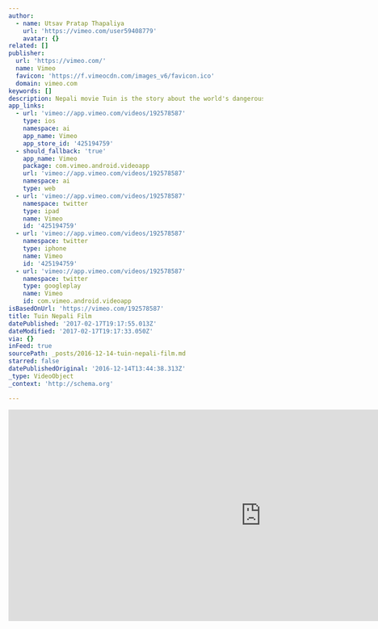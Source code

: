 ```yaml
---
author:
  - name: Utsav Pratap Thapaliya
    url: 'https://vimeo.com/user59408779'
    avatar: {}
related: []
publisher:
  url: 'https://vimeo.com/'
  name: Vimeo
  favicon: 'https://f.vimeocdn.com/images_v6/favicon.ico'
  domain: vimeo.com
keywords: []
description: Nepali movie Tuin is the story about the world's dangerous suspension bridge
app_links:
  - url: 'vimeo://app.vimeo.com/videos/192578587'
    type: ios
    namespace: ai
    app_name: Vimeo
    app_store_id: '425194759'
  - should_fallback: 'true'
    app_name: Vimeo
    package: com.vimeo.android.videoapp
    url: 'vimeo://app.vimeo.com/videos/192578587'
    namespace: ai
    type: web
  - url: 'vimeo://app.vimeo.com/videos/192578587'
    namespace: twitter
    type: ipad
    name: Vimeo
    id: '425194759'
  - url: 'vimeo://app.vimeo.com/videos/192578587'
    namespace: twitter
    type: iphone
    name: Vimeo
    id: '425194759'
  - url: 'vimeo://app.vimeo.com/videos/192578587'
    namespace: twitter
    type: googleplay
    name: Vimeo
    id: com.vimeo.android.videoapp
isBasedOnUrl: 'https://vimeo.com/192578587'
title: Tuin Nepali Film
datePublished: '2017-02-17T19:17:55.013Z'
dateModified: '2017-02-17T19:17:33.050Z'
via: {}
inFeed: true
sourcePath: _posts/2016-12-14-tuin-nepali-film.md
starred: false
datePublishedOriginal: '2016-12-14T13:44:38.313Z'
_type: VideoObject
_context: 'http://schema.org'

---
```

<iframe src="https://cdn.embedly.com/widgets/media.html?src=https%3A%2F%2Fplayer.vimeo.com%2Fvideo%2F192578587&amp;url=https%3A%2F%2Fvimeo.com%2F192578587&amp;image=https%3A%2F%2Fi.vimeocdn.com%2Fvideo%2F603978027_1280.jpg&amp;key=b7d04c9b404c499eba89ee7072e1c4f7&amp;type=text%2Fhtml&amp;schema=vimeo" width="1000" height="419" scrolling="no" frameborder="0" allowfullscreen="" style=""></iframe>